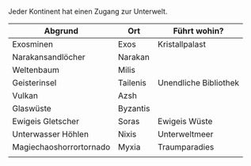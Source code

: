Jeder Kontinent hat einen Zugang zur Unterwelt.

| Abgrund                 | Ort      | Führt  wohin?         |
| ----------------------- | -------- | --------------------- |
| Exosminen               | Exos     | Kristallpalast        |
| Narakansandlöcher       | Narakan  |                       |
| Weltenbaum              | Milis    |                       |
| Geisterinsel            | Tailenis | Unendliche Bibliothek |
| Vulkan                  | Azsh     |                       |
| Glaswüste               | Byzantis |                       |
| Ewigeis Gletscher       | Soras    | Ewigeis Wüste         |
| Unterwasser Höhlen      | Nixis    | Unterweltmeer         |
| Magiechaoshorrortornado | Myxia    | Traumparadies         |
|                         |          |                       |
